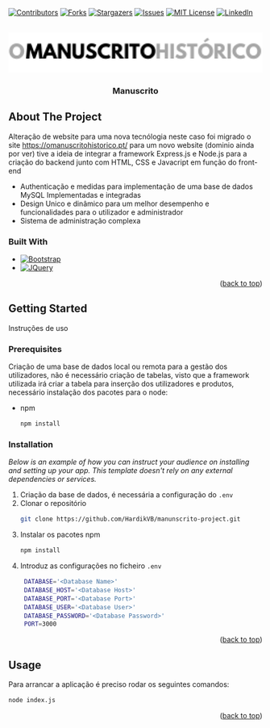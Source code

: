 
<a name="readme-top"></a>

[![Contributors][contributors-shield]][contributors-url]
[![Forks][forks-shield]][forks-url]
[![Stargazers][stars-shield]][stars-url]
[![Issues][issues-shield]][issues-url]
[![MIT License][license-shield]][license-url]
[![LinkedIn][linkedin-shield]][linkedin-url]



<!-- PROJECT LOGO -->
<br />
<div align="center">
  <a href="#">
    <img src="public/src/img/logo.png" alt="Logo" height="80">
  </a>

  <h3 align="center">Manuscrito</h3>
</div>



<!-- ABOUT THE PROJECT -->
## About The Project

Alteração de website para uma nova tecnólogia neste caso foi migrado o site https://omanuscritohistorico.pt/ para um novo website (dominio ainda por ver) 
tive a ideia de integrar a framework Express.js e Node.js para a criação do backend junto com HTML, CSS e Javacript em função do front-end

 * Authenticação e medidas para implementação de uma base de dados MySQL Implementadas e integradas
 * Design Unico e dinâmico para um melhor desempenho e funcionalidades para o utilizador e administrador
 * Sistema de administração complexa



### Built With


* [![Bootstrap][Bootstrap.com]][Bootstrap-url]
* [![JQuery][JQuery.com]][JQuery-url]

<p align="right">(<a href="#readme-top">back to top</a>)</p>



<!-- GETTING STARTED -->
## Getting Started

Instruções de uso

### Prerequisites

Criação de uma base de dados local ou remota para a gestão dos utilizadores, não é necessário criação de tabelas, visto que a framework utilizada irá criar 
a tabela para inserção dos utilizadores e produtos, necessário instalação dos pacotes para o node:

* npm
  ```sh
  npm install
  ```

### Installation

_Below is an example of how you can instruct your audience on installing and setting up your app. This template doesn't rely on any external dependencies or services._

1. Criação da base de dados, é necessária a configuração do `.env`
2. Clonar o repositório
   ```sh
   git clone https://github.com/HardikVB/manunscrito-project.git
   ```
3. Instalar os pacotes npm
   ```sh
   npm install
   ```
4. Introduz as configurações no ficheiro `.env`
   ```sh
    DATABASE='<Database Name>'
    DATABASE_HOST='<Database Host>'
    DATABASE_PORT='<Database Port>'
    DATABASE_USER='<Database User>'
    DATABASE_PASSWORD='<Database Password>'
    PORT=3000
   ```

<p align="right">(<a href="#readme-top">back to top</a>)</p>



<!-- USAGE EXAMPLES -->
## Usage

Para arrancar a aplicação é preciso rodar os seguintes comandos:

```sh
node index.js
```

<p align="right">(<a href="#readme-top">back to top</a>)</p>



<!-- MARKDOWN LINKS & IMAGES -->
<!-- https://www.markdownguide.org/basic-syntax/#reference-style-links -->
[contributors-shield]: https://img.shields.io/github/contributors/HardikVB/manunscrito-project.svg?style=for-the-badge
[contributors-url]: https://github.com/HardikVB/manunscrito-project/graphs/contributors
[forks-shield]: https://img.shields.io/github/forks/HardikVB/manunscrito-project.svg?style=for-the-badge
[forks-url]: https://github.com/HardikVB/manunscrito-project/network/members
[stars-shield]: https://img.shields.io/github/stars/HardikVB/manunscrito-project.svg?style=for-the-badge
[stars-url]: https://github.com/HardikVB/manunscrito-project/stargazers
[issues-shield]: https://img.shields.io/github/issues/HardikVB/manunscrito-project.svg?style=for-the-badge
[issues-url]: https://github.com/HardikVB/manunscrito-project/issues
[license-shield]: https://img.shields.io/github/license/HardikVB/manunscrito-project.svg?style=for-the-badge
[license-url]: https://github.com/HardikVB/manunscrito-project/blob/master/LICENSE.txt
[linkedin-shield]: https://img.shields.io/badge/-LinkedIn-black.svg?style=for-the-badge&logo=linkedin&colorB=555
[linkedin-url]: https://linkedin.com/in/othneildrew
[Next.js]: https://img.shields.io/badge/next.js-000000?style=for-the-badge&logo=nextdotjs&logoColor=white
[Next-url]: https://nextjs.org/
[React.js]: https://img.shields.io/badge/React-20232A?style=for-the-badge&logo=react&logoColor=61DAFB
[React-url]: https://reactjs.org/
[Vue.js]: https://img.shields.io/badge/Vue.js-35495E?style=for-the-badge&logo=vuedotjs&logoColor=4FC08D
[Vue-url]: https://vuejs.org/
[Angular.io]: https://img.shields.io/badge/Angular-DD0031?style=for-the-badge&logo=angular&logoColor=white
[Angular-url]: https://angular.io/
[Svelte.dev]: https://img.shields.io/badge/Svelte-4A4A55?style=for-the-badge&logo=svelte&logoColor=FF3E00
[Svelte-url]: https://svelte.dev/
[Laravel.com]: https://img.shields.io/badge/Laravel-FF2D20?style=for-the-badge&logo=laravel&logoColor=white
[Laravel-url]: https://laravel.com
[Bootstrap.com]: https://img.shields.io/badge/Bootstrap-563D7C?style=for-the-badge&logo=bootstrap&logoColor=white
[Bootstrap-url]: https://getbootstrap.com
[JQuery.com]: https://img.shields.io/badge/jQuery-0769AD?style=for-the-badge&logo=jquery&logoColor=white
[JQuery-url]: https://jquery.com 